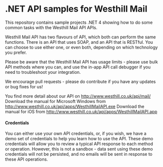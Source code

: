 .NET API samples for Westhill Mail
=========

This repository contains sample projects .NET 4 showing how to do some common tasks with the Westhill Mail API APIs.

Westhill Mail API has two flavours of API, which both can perform the same functions. There is an API that uses SOAP, and an API that is RESTful. You can choose to use either one, or even both, depending on which technology you prefer. 

Please be aware that the Westhill Mail API has usage limits - please use bulk API methods where you can, and use the in-app API call debugger if you need to troubleshoot your integration.

We encourage pull requests - please do contribute if you have any updates or bug fixes for us!

You find more detail about our API on http://www.westhill.co.uk/api/mail/
Download the manual for Microsoft Windows from http://www.westhill.co.uk/api/apps/WesthillMailAPI.exe
Download the manual for iOS from http://www.westhill.co.uk/api/apps/WesthillMailAPI.app

#### Credentials
You can either use your own API credentials, or, if you wish, we have a demo set of credentials to help you learn how to use the API. These demo credentials will allow you to review a typical API response to each method or operation. However, this is not a sandbox - data sent using these demo credentials will not be persisted, and no emails will be sent in response to these API operations.
